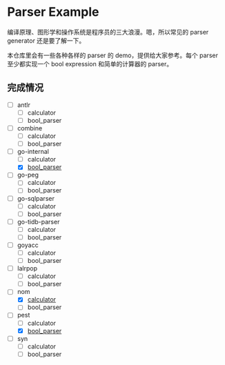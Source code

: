 # Parser Example

编译原理、图形学和操作系统是程序员的三大浪漫。嗯，所以常见的 parser generator 还是要了解一下。

本仓库里会有一些各种各样的 parser 的 demo，提供给大家参考。每个 parser 至少都实现一个 bool expression 和简单的计算器的 parser。

## 完成情况

- [ ] antlr
  - [ ] calculator
  - [ ] bool_parser
- [ ] combine
  - [ ] calculator
  - [ ] bool_parser
- [ ] go-internal
  - [ ] calculator
  - [x] [bool_parser](go-internal/bool_parser)
- [ ] go-peg
  - [ ] calculator
  - [ ] bool_parser
- [ ] go-sqlparser
  - [ ] calculator
  - [ ] bool_parser
- [ ] go-tidb-parser
  - [ ] calculator
  - [ ] bool_parser
- [ ] goyacc
  - [ ] calculator
  - [ ] bool_parser
- [ ] lalrpop
  - [ ] calculator
  - [ ] bool_parser
- [ ] nom
  - [x] [calculator](nom/calculator)
  - [ ] bool_parser
- [ ] pest
  - [ ] calculator
  - [x] [bool_parser](pest/bool_parser)
- [ ] syn
  - [ ] calculator
  - [ ] bool_parser
